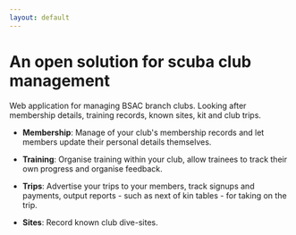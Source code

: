 ```yaml
---
layout: default
---
```


<div class="hero">
  <h1 class="hero-inner">An open solution for scuba club management</h1>
</div>

<div class="wrapper home" markdown="1">

Web application for managing BSAC branch clubs. Looking after membership details, training records, known sites, kit and club trips.


- **Membership**: Manage of your club's membership records and let members update their personal details themselves.

- **Training**: Organise training within your club, allow trainees to track their own progress and organise feedback.

- **Trips**: Advertise your trips to your members, track signups and payments, output reports - such as next of kin tables - for taking on the trip.

- **Sites**: Record known club dive-sites.

</div>
